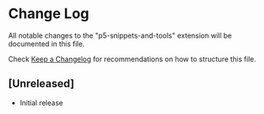 # Change Log

All notable changes to the "p5-snippets-and-tools" extension will be documented in this file.

Check [Keep a Changelog](http://keepachangelog.com/) for recommendations on how to structure this file.

## [Unreleased]

- Initial release